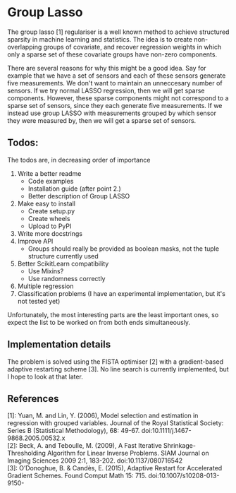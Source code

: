 # Group Lasso
The group lasso [1] regulariser is a well known method to achieve structured sparsity
in machine learning and statistics. The idea is to create non-overlapping groups of
covariate, and recover regression weights in which only a sparse set of these covariate
groups have non-zero components.

There are several reasons for why this might be a good idea. Say for example that we have
a set of sensors and each of these sensors generate five measurements. We don't want 
to maintain an unneccesary number of sensors. If we try normal LASSO regression, then
we will get sparse components. However, these sparse components might not correspond
to a sparse set of sensors, since they each generate five measurements. If we instead
use group LASSO with measurements grouped by which sensor they were measured by, then
we will get a sparse set of sensors.

## Todos:
The todos are, in decreasing order of importance

 1. Write a better readme
    - Code examples
    - Installation guide (after point 2.)
    - Better description of Group LASSO
 2. Make easy to install
    - Create setup.py
    - Create wheels
    - Upload to PyPI
 3. Write more docstrings
 4. Improve API
    - Groups should really be provided as boolean masks, not the tuple structure currently used 
 5. Better ScikitLearn compatibility
    - Use Mixins?
    - Use randomness correctly
 6. Multiple regression
 7. Classification problems (I have an experimental implementation, but it's not tested yet)

Unfortunately, the most interesting parts are the least important ones, so expect the list
to be worked on from both ends simultaneously.

## Implementation details
The problem is solved using the FISTA optimiser [2] with a gradient-based adaptive restarting scheme [3]. No line search is currently implemented, but I hope to look at that later.

## References
[1]: Yuan, M. and Lin, Y. (2006), Model selection and estimation in regression with grouped variables. Journal of the Royal Statistical Society: Series B (Statistical Methodology), 68: 49-67. doi:10.1111/j.1467-9868.2005.00532.x  
[2]: Beck, A. and Teboulle, M. (2009), A Fast Iterative Shrinkage-Thresholding Algorithm for Linear Inverse Problems. SIAM Journal on Imaging Sciences 2009 2:1, 183-202. doi:10.1137/080716542  
[3]: O’Donoghue, B. & Candès, E. (2015), Adaptive Restart for Accelerated Gradient Schemes. Found Comput Math 15: 715. doi:10.1007/s10208-013-9150-

